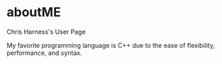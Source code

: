 # aboutME
Chris Harness's User Page

My favorite programming language is C++ due to the ease of flexibility, performance, and syntax.
